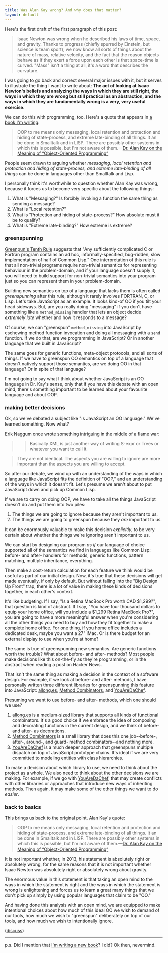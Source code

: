 ```yaml
---
title: Was Alan Kay wrong? And why does that matter?
layout: default
---
```


Here's the first draft of the first paragraph of this post:

> Isaac Newton was wrong when he described his laws of time, space, and gravity. Thanks to progress (chiefly spurred by Einstein, but science is team sport), we now know all sorts of things about the nature of mass, relative velocity, and the fact that the reason objects behave as if they exert a force upon each other is that space-time is curved. "Mass" isn't a thing at all, it's a word that describes the curvature.

I was going to go back and correct several major issues with it, but it serves to illustrate the thing I want to write about: **The act of looking at Isaac Newton's beliefs and analyzing the ways in which they are still right, the ways in which they are wrong but still practical as an abstraction, and the ways in which they are fundamentally wrong is a very, very useful exercise**.

We can do this with programming, too. Here's a quote that appears in [a book I'm writing][js]:

> OOP to me means only messaging, local retention and protection and hiding of state-process, and extreme late-binding of all things. It an be done in Smalltalk and in LISP. There are possibly other systems in which this is possible, but I'm not aware of them.—[Dr. Alan Kay on the Meaning of “Object-Oriented Programming”](http://www.purl.org/stefan_ram/pub/doc_kay_oop_en)

[js]: https://leanpub.com/javascript-spessore "JavaScript Spessore: A Thick Shot of Objects, Metaobjects, & Protocols"

People seem drawn to arguing whether *messaging, local retention and protection and hiding of state-process, and extreme late-binding of all things* can be done in languages other than Smalltalk and Lisp.

I personally think it's worthwhile to question whether Alan Kay was wrong, because it forces us to become very specific about the following things:

1. What is "Messaging?" Is forcibly invoking a function the same thing as sending a message?
2. What is "Local retention?"
3. What is "Protection and hiding of state-process?" How absolute must it be to qualify?
4. What is "Extreme late-binding?" How extreme is extreme?

### greenspunning

[Greenpun's Tenth Rule](https://en.wikipedia.org/wiki/Greenspun%27s_Tenth_Rule) suggests that "Any sufficiently complicated C or Fortran program contains an ad hoc, informally-specified, bug-ridden, slow implementation of half of Common Lisp." One interpretation of this rule is that all non-trivial programs require non-trivial semantics for representing behaviour in the problem-domain, and if your language doesn't supply it, you will need to build support for non-trivial semantics into your program just so you can represent them in your problem-domain.

Building new semantics on top of a language that lacks them is often called *greenspunning* after this rule, although it rarely involves FORTRAN, C, or Lisp. Let's take JavaScript as an example. It looks kind-of OO if you tilt your head sideways. But, are you really doing "messaging" if you don't have something like a `method_missing` handler that lets an object decide *extremely late* whether and how it responds to a message?

Of course, we can "greenspun" `method_missing` into JavaScript by eschewing method function invocation and doing all messaging with a `send` function. If we do that, are we programming in JavaScript? Or in another language that we built in JavaScript?

The same goes for generic functions, meta-object protocols, and all sorts of things. If we have to greenspun OO semantics on top of a language that doesn't natively support those semantics, are we doing OO in that language? Or in spite of that language?

I'm not going to say what I think about whether JavaScript is an OO language in Dr. Kay's sense, only that if you have this debate with an open mind, there's something important to be learned about your favourite language and about OOP.

### making better decisions

Ok, so we've debated a subject like "Is JavaScript an OO language." We've learned something. Now what?

Erik Naggum once wrote something intriguing in the middle of a flame war:

> > Basically XML is just another way of writing S-expr or Trees or whatever you want to call it.

> They are not identical.  The aspects you are willing to ignore are more important than the aspects you are willing to accept.

So after our debate, we wind up with an understanding of the ways in which a language like JavaScript fits the definition of "OOP," and an understanding of the ways in which it doesn't fit. Let's presume we aren't about to put JavaScript down and pick up Common Lisp.

If we are to carry on doing OOP, we have to take all the things JavaScript doesn't do and put them into two piles:

1. The things we are going to ignore because they aren't important to us.
2. The things we are going to greenspun because they *are* important to us.

It can be enormously valuable to make this decision *explicitly*, to be very certain about whether the things we're ignoring aren't important to us.

We can start by designing our program *as if* our language of choice supported all of the semantics we find in languages like Common Lisp: before- and after- handlers for methods, generic functions, pattern matching, multiple inheritance, everything.

Then make a cost-return calculation for each feature we think would be useful as part of our initial design. Now, it's true that these decisions will get made eventually, if only by default. But without falling into the "Big Design Up Front" trap, there is a lot of value in making these kinds of decisions together, in each other's context.

It's like budgeting. If I say, "Is a Retina MacBook Pro worth CAD $1,299?", that question is kind of abstract. If I say, "You have four thousand dollars to equip your home office, will you include a $1,299 Retina MacBook Pro?", you are going to have a more meaningful answer when you're considering all the other things you need to buy and how they fit together to make a complete home office. For one thing, if you home office includes a dedicated desk, maybe you want a 27" iMac. Or is there budget for an external display to use when you're at home?

The same is true of greenspunning new semantics. Are generic functions worth the trouble? What about before- and after- methods? Most people make decisions like this on-the-fly as they're programming, or in the abstract when reading a post on Hacker News.

That isn't the same thing as making a decision in the context of a software design. For example, if we look at before- and after- methods, I have personally written three different libraries for greenspunning this feature into JavaScript: [allong.es][], [Method Combinators][], and [YouAreDaChef][].

[allong.es]: http://allong.es
[Method Combinators]: https://github.com/raganwald/method-combinators
[YouAreDaChef]: https://github.com/raganwald/YouAreDaChef

Presuming we want to use before- and after- methods, which one should we use?

1. [allong.es][] is a medium-sized library that supports all kinds of functional combinators. It's a good choice if we embrace the idea of composing and decorating functions in the current design, and we think of before- and after- as decorations.
2. [Method Combinators][] is a small library that does this one job--before-, after-, around-, and guard- method combinators--and nothing more.
3. [YouAreDaChef][] is a much deeper approach that greenspuns multiple dispatch on top of JavaScript prototype chains. It's ideal if we are very committed to modeling entities with class hierarchies.

To make a decision about which library to use, we need to think about the project as a whole. We also need to think about the other decisions we are making. For example, if we go with [YouAreDaChef][], that may create conflicts with other libraries or approaches that introduce new ways of inheriting methods. Then again, it may make some of the other things we want to do *easier*.

### back to basics

This brings us back to the original point, Alan Kay's quote:

> OOP to me means only messaging, local retention and protection and hiding of state-process, and extreme late-binding of all things. It an be done in Smalltalk and in LISP. There are possibly other systems in which this is possible, but I'm not aware of them.—[Dr. Alan Kay on the Meaning of “Object-Oriented Programming”](http://www.purl.org/stefan_ram/pub/doc_kay_oop_en)

It is not important whether, in 2013, his statement is absolutely right or absolutely wrong, for the same reasons that it is not important whether Isaac Newton was absolutely right or absolutely wrong about gravity.

The enormous value in this statement is that taking an open mind to the ways in which the statement is right and the ways in which the statement is wrong is enlightening and forces us to learn a great many things that we don't pick up simply by using popular languages that claim to be "OO."

And having done this analysis with an open mind, we are equipped to make intentional choices about how much of this ideal OO we wish to demand of our tools, how much we wish to "greenspun" deliberately on top of our tools, and how much we wish to intentionally ignore.

([discuss](https://news.ycombinator.com/item?id=6951119))

---

p.s. Did I mention that [I'm writing a new book][js]? I did? Ok then, nevermind.